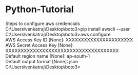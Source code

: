 # Python-Tutorial
Steps to configure aws credencials  
C:\Users\venkatraj\Desktop\boto3>pip install awscli --user  
C:\Users\venkatraj\Desktop\boto3>aws configure  
AWS Access Key ID [None]: XXXXXXXXXXXXXXXXXXXXXX  
AWS Secret Access Key [None]: XXXXXXXXXXXXXXXXXXXXXXXXXXXXXXXXXXXXX  
Default region name [None]: ap-south-1  
Default output format [None]: json  
C:\Users\venkatraj\Desktop\boto3>  


